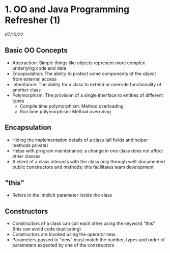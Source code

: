 # 1. OO and Java Programming Refresher (1)
_07/10/22_

## Basic OO Concepts
- Abstraction: Simple things like objects represent more complex underlying code and data
- Encapsulation: The ability to protect some components of the object from external access
- Inheritance: The ability for a class to extend or override functionality of another class
- Polymorphism: The provision of a single interface to entities of different types
	- Compile time polymorphism: Method overloading
	- Run time polymorphism: Method overriding

## Encapsulation
- Hiding the implementation details of a class (all fields and helper methods private)
- Helps with program maintenance: a change in one class does not affect other classes
- A client of a class interacts with the class only through well-documented public constructors and methods; this facilitates team development

## "this"
- Refers to the implicit parameter inside the class

## Constructors
- Constructors of a class can call each other using the keyword "this" (this can avoid code duplicating)
- Constructors are invoked using the operator new.
- Parameters passed to "new" must match the number, types and order of parameters expected by one of the constructors